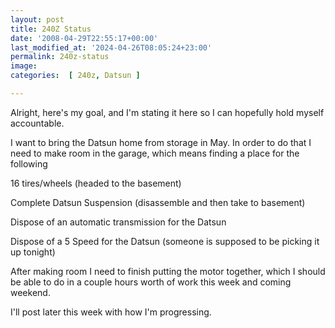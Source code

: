 ```yaml
---
layout: post
title: 240Z Status
date: '2008-04-29T22:55:17+00:00'
last_modified_at: '2024-04-26T08:05:24+23:00'
permalink: 240z-status
image: 
categories:  [ 240z, Datsun ]

---
```

Alright, here's my goal, and I'm stating it here so I can hopefully hold myself accountable.

I want to bring the Datsun home from storage in May. In order to do that I need to make room in the garage, which means finding a place for the following

16 tires/wheels (headed to the basement)

Complete Datsun Suspension (disassemble and then take to basement)

Dispose of an automatic transmission for the Datsun

Dispose of a 5 Speed for the Datsun (someone is supposed to be picking it up tonight)

After making room I need to finish putting the motor together, which I should be able to do in a couple hours worth of work this week and coming weekend.

I'll post later this week with how I'm progressing.


